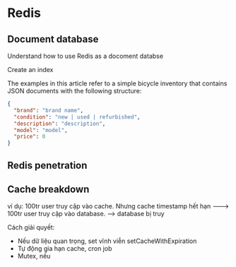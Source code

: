 # Redis

## Document database

Understand how to use Redis as a docoment databse

Create an index

The examples in this article refer to a simple bicycle inventory that contains JSON documents with the following structure:

```json
{
  "brand": "brand name",
  "condition": "new | used | refurbished",
  "description": "description",
  "model": "model",
  "price": 0
}
```

## Redis penetration

## Cache breakdown

ví dụ: 100tr user truy cập vào cache. Nhưng cache timestamp hết hạn ---> 100tr user truy cập vào database. --> database bị truy

Cách giải quyết:

* Nếu dữ liệu quan trọng, set vĩnh viễn setCacheWithExpiration
* Tự động gia hạn cache, cron job
* Mutex, nếu
